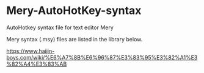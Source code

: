 # Mery-AutoHotKey-syntax
AutoHotkey syntax file for text editor Mery

Mery syntax (.msy) files are listed in the library below.

https://www.haijin-boys.com/wiki/%E6%A7%8B%E6%96%87%E3%83%95%E3%82%A1%E3%82%A4%E3%83%AB
